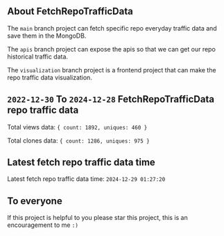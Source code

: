 ## About FetchRepoTrafficData

The `main` branch project can fetch specific repo everyday traffic data and save them in the MongoDB.

The `apis` branch project can expose the apis so that we can get our repo historical traffic data.

The `visualization` branch project is a frontend project that can make the repo traffic data visualization.

## `2022-12-30` To `2024-12-28` FetchRepoTrafficData repo traffic data

Total views data: `{ count: 1892, uniques: 460 }`

Total clones data: `{ count: 1286, uniques: 975 }`

## Latest fetch repo traffic data time

Latest fetch repo traffic data time: `2024-12-29 01:27:20`

## To everyone

If this project is helpful to you please star this project, this is an encouragement to me `:)`



